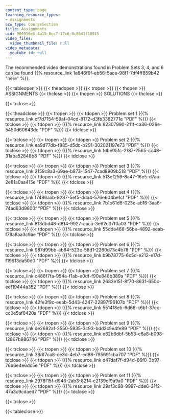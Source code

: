 ```yaml
---
content_type: page
learning_resource_types:
- Assignments
ocw_type: CourseSection
title: Assignments
uid: 906956e5-4a15-8ec7-17c6-8c8641f10915
video_files:
  video_thumbnail_file: null
video_metadata:
  youtube_id: null
---
```


The recommended video demonstrations found in Problem Sets 3, 4, and 6 can be found {{% resource_link 1e846f9f-eb56-5ace-98f1-7df4ff859b42 "here" %}}.

{{< tableopen >}}
{{< theadopen >}}
{{< tropen >}}
{{< thopen >}}
ASSIGNMENTS
{{< thclose >}}
{{< thopen >}}
SOLUTIONS
{{< thclose >}}

{{< trclose >}}

{{< theadclose >}}
{{< tropen >}}
{{< tdopen >}}
Problem set 1 ({{% resource_link cf7d7154-59af-04cd-8172-d3fb3382771e "PDF" %}})
{{< tdclose >}}
{{< tdopen >}}
({{% resource_link 82307990-211f-ca36-028e-5450d60643de "PDF" %}})
{{< tdclose >}}

{{< trclose >}}
{{< tropen >}}
{{< tdopen >}}
Problem set 2 ({{% resource_link ea9d77db-f885-d5dc-b291-302021197e73 "PDF" %}})
{{< tdclose >}}
{{< tdopen >}}
({{% resource_link fdbe05fc-2187-2565-cc48-31aba52848b8 "PDF" %}})
{{< tdclose >}}

{{< trclose >}}
{{< tropen >}}
{{< tdopen >}}
Problem set 3 ({{% resource_link 2159c8a3-69ae-b873-1547-7cad8909b518 "PDF" %}})
{{< tdclose >}}
{{< tdopen >}}
({{% resource_link 513ef259-8a47-16e5-d7aa-2e81a0aa415e "PDF" %}})
{{< tdclose >}}

{{< trclose >}}
{{< tropen >}}
{{< tdopen >}}
Problem set 4 ({{% resource_link f7486aab-9287-5ef5-dda4-576e604be1cf "PDF" %}})
{{< tdclose >}}
{{< tdopen >}}
({{% resource_link 7b1b61d6-023e-ab16-3aa6-74ad63d9800f "PDF" %}})
{{< tdclose >}}

{{< trclose >}}
{{< tropen >}}
{{< tdopen >}}
Problem set 5 ({{% resource_link 813dbd48-d814-9927-aaca-3e62c37f0a03 "PDF" %}})
{{< tdclose >}}
{{< tdopen >}}
({{% resource_link 55dde466-56be-4892-eeab-f78a8aa3c9ae "PDF" %}})
{{< tdclose >}}

{{< trclose >}}
{{< tropen >}}
{{< tdopen >}}
Problem set 6 ({{% resource_link 987d99bb-ab84-523e-58d1-2260d73e4b78 "PDF" %}})
{{< tdclose >}}
{{< tdopen >}}
({{% resource_link b9b78775-6c5d-e212-e17d-f19613da50d0 "PDF" %}})
{{< tdclose >}}

{{< trclose >}}
{{< tropen >}}
{{< tdopen >}}
Problem set 7 ({{% resource_link c488f7fa-954a-f1ab-e0df-f90e848b389a "PDF" %}})
{{< tdclose >}}
{{< tdopen >}}
({{% resource_link 2683e151-8f70-8631-650c-eef19444a352 "PDF" %}})
{{< tdclose >}}

{{< trclose >}}
{{< tropen >}}
{{< tdopen >}}
Problem set 8 ({{% resource_link 42fe3f9c-eeab-5d43-4247-22897f96107b "PDF" %}})
{{< tdclose >}}
{{< tdopen >}}
({{% resource_link 5514f8eb-6d66-c6bf-37cc-cc0e5af0420a "PDF" %}})
{{< tdclose >}}

{{< trclose >}}
{{< tropen >}}
{{< tdopen >}}
Problem set 9 ({{% resource_link de2682af-2550-5935-3c93-bdd2c5e4fe89 "PDF" %}})
{{< tdclose >}}
{{< tdopen >}}
({{% resource_link e82b6dbf-5b53-e6a8-b098-12867b986746 "PDF" %}})
{{< tdclose >}}

{{< trclose >}}
{{< tropen >}}
{{< tdopen >}}
Problem set 10 ({{% resource_link 38df7ca8-ce3d-4eb7-ed86-795691cba707 "PDF" %}})
{{< tdclose >}}
{{< tdopen >}}
({{% resource_link d47daf7f-d94d-66f0-3b97-7696e4e6dc5e "PDF" %}})
{{< tdclose >}}

{{< trclose >}}
{{< tropen >}}
{{< tdopen >}}
Problem set 11 ({{% resource_link 2978f15f-d946-2ab3-8214-c2139cf9a9a0 "PDF" %}})
{{< tdclose >}}
{{< tdopen >}}
({{% resource_link 29af3c68-9997-dde6-31f2-47a3c9cdaed7 "PDF" %}})
{{< tdclose >}}

{{< trclose >}}

{{< tableclose >}}